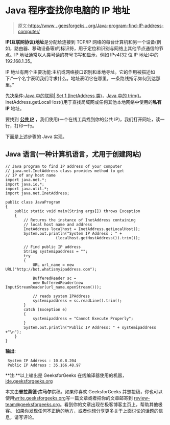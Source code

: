 # Java 程序查找你电脑的 IP 地址

> 原文:[https://www . geesforgeks . org/Java-program-find-IP-address-computer/](https://www.geeksforgeeks.org/java-program-find-ip-address-computer/)

**IP(互联网协议)地址**是分配给连接到 TCP/IP 网络的每台计算机和另一个设备(例如，路由器、移动设备等)的标识符，用于定位和识别与网络上其他节点通信的节点。IP 地址通常以人类可读的符号书写和显示，例如 IPv4(32 位 IP 地址)中的 192.168.1.35。

IP 地址有两个主要功能:主机或网络接口识别和本地寻址。它的作用被描述如下:“一个名字表明我们寻求什么。地址表明它在哪里。一条路线指示如何到达那里。”

先决条件:[Java 中的联网| Set 1 (InetAddress 类)](https://www.geeksforgeeks.org/networking-class-in-java/)，[Java 中的 trim()](https://www.geeksforgeeks.org/trim-remove-leading-trailing-spaces-string-java/)。
InetAddress.getLocalHost()用于查找局域网或任何其他本地网络中使用的**私有 IP** 地址。

要找到 [**公共 IP**](https://en.wikipedia.org/wiki/IP_address#Public_address) ，我们使用(一个在线工具找到你的公共 IP)，我们打开网址，读一行，打印一行。

下面是上述步骤的 Java 实现。

## Java 语言(一种计算机语言，尤用于创建网站)

```
// Java program to find IP address of your computer
// java.net.InetAddress class provides method to get
// IP of any host name
import java.net.*;
import java.io.*;
import java.util.*;
import java.net.InetAddress;

public class JavaProgram
{
    public static void main(String args[]) throws Exception
    {
        // Returns the instance of InetAddress containing
        // local host name and address
        InetAddress localhost = InetAddress.getLocalHost();
        System.out.println("System IP Address : " +
                      (localhost.getHostAddress()).trim());

        // Find public IP address
        String systemipaddress = "";
        try
        {
            URL url_name = new URL("http://bot.whatismyipaddress.com");

            BufferedReader sc =
            new BufferedReader(new InputStreamReader(url_name.openStream()));

            // reads system IPAddress
            systemipaddress = sc.readLine().trim();
        }
        catch (Exception e)
        {
            systemipaddress = "Cannot Execute Properly";
        }
        System.out.println("Public IP Address: " + systemipaddress +"\n");
    }
}
```

**输出:**

```
 System IP Address : 10.0.8.204
 Public IP Address : 35.166.48.97
```

**注:**以上输出是 GeeksforGeeks 在线编译器使用的机器，[ide.geeksforgeeks.org](https://ide.geeksforgeeks.org/)

本文由**普拉莫德·库马尔**供稿。如果你喜欢 GeeksforGeeks 并想投稿，你也可以使用[write.geeksforgeeks.org](https://write.geeksforgeeks.org)写一篇文章或者把你的文章邮寄到 review-team@geeksforgeeks.org。看到你的文章出现在极客博客主页上，帮助其他极客。
如果你发现任何不正确的地方，或者你想分享更多关于上面讨论的话题的信息，请写评论。